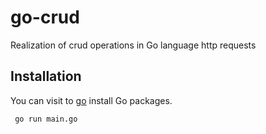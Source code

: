 # go-crud

Realization of crud operations in Go language http requests

## Installation

You can visit to [go](https://go.dev/dl/) install Go packages.

```shell
 go run main.go
```